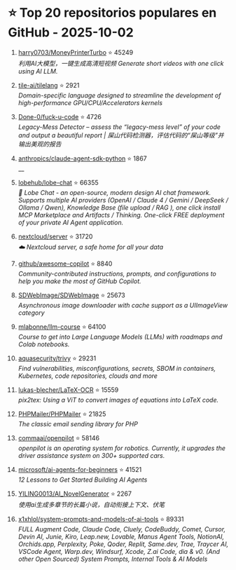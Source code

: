 # ⭐ Top 20 repositorios populares en GitHub - 2025-10-02

1. [harry0703/MoneyPrinterTurbo](https://github.com/harry0703/MoneyPrinterTurbo) ⭐ 45249  
   _利用AI大模型，一键生成高清短视频 Generate short videos with one click using AI LLM._

2. [tile-ai/tilelang](https://github.com/tile-ai/tilelang) ⭐ 2921  
   _Domain-specific language designed to streamline the development of high-performance GPU/CPU/Accelerators kernels_

3. [Done-0/fuck-u-code](https://github.com/Done-0/fuck-u-code) ⭐ 4726  
   _Legacy-Mess Detector – assess the “legacy-mess level” of your code and output a beautiful report | 屎山代码检测器，评估代码的“屎山等级”并输出美观的报告_

4. [anthropics/claude-agent-sdk-python](https://github.com/anthropics/claude-agent-sdk-python) ⭐ 1867  
   __

5. [lobehub/lobe-chat](https://github.com/lobehub/lobe-chat) ⭐ 66355  
   _🤯 Lobe Chat - an open-source, modern design AI chat framework. Supports multiple AI providers (OpenAI / Claude 4 / Gemini / DeepSeek / Ollama / Qwen), Knowledge Base (file upload / RAG ), one click install MCP Marketplace and Artifacts / Thinking. One-click FREE deployment of your private AI Agent application._

6. [nextcloud/server](https://github.com/nextcloud/server) ⭐ 31720  
   _☁️ Nextcloud server, a safe home for all your data_

7. [github/awesome-copilot](https://github.com/github/awesome-copilot) ⭐ 8840  
   _Community-contributed instructions, prompts, and configurations to help you make the most of GitHub Copilot._

8. [SDWebImage/SDWebImage](https://github.com/SDWebImage/SDWebImage) ⭐ 25673  
   _Asynchronous image downloader with cache support as a UIImageView category_

9. [mlabonne/llm-course](https://github.com/mlabonne/llm-course) ⭐ 64100  
   _Course to get into Large Language Models (LLMs) with roadmaps and Colab notebooks._

10. [aquasecurity/trivy](https://github.com/aquasecurity/trivy) ⭐ 29231  
   _Find vulnerabilities, misconfigurations, secrets, SBOM in containers, Kubernetes, code repositories, clouds and more_

11. [lukas-blecher/LaTeX-OCR](https://github.com/lukas-blecher/LaTeX-OCR) ⭐ 15559  
   _pix2tex: Using a ViT to convert images of equations into LaTeX code._

12. [PHPMailer/PHPMailer](https://github.com/PHPMailer/PHPMailer) ⭐ 21825  
   _The classic email sending library for PHP_

13. [commaai/openpilot](https://github.com/commaai/openpilot) ⭐ 58146  
   _openpilot is an operating system for robotics. Currently, it upgrades the driver assistance system on 300+ supported cars._

14. [microsoft/ai-agents-for-beginners](https://github.com/microsoft/ai-agents-for-beginners) ⭐ 41521  
   _12 Lessons to Get Started Building AI Agents_

15. [YILING0013/AI_NovelGenerator](https://github.com/YILING0013/AI_NovelGenerator) ⭐ 2267  
   _使用ai生成多章节的长篇小说，自动衔接上下文、伏笔_

16. [x1xhlol/system-prompts-and-models-of-ai-tools](https://github.com/x1xhlol/system-prompts-and-models-of-ai-tools) ⭐ 89331  
   _FULL Augment Code, Claude Code, Cluely, CodeBuddy, Comet, Cursor, Devin AI, Junie, Kiro, Leap.new, Lovable, Manus Agent Tools, NotionAI, Orchids.app, Perplexity, Poke, Qoder, Replit, Same.dev, Trae, Traycer AI, VSCode Agent, Warp.dev, Windsurf, Xcode, Z.ai Code, dia & v0. (And other Open Sourced) System Prompts, Internal Tools & AI Models_


<!-- Última actualización: 2025-10-02T08:05:20.766197 UTC -->